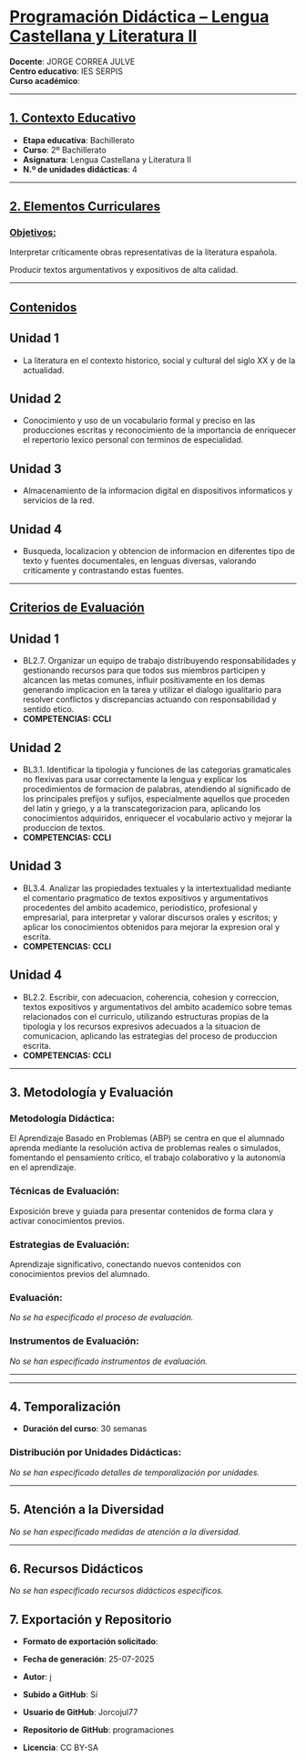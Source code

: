 # <u>Programación Didáctica – Lengua Castellana y Literatura II</u>

**Docente**: JORGE CORREA JULVE  
**Centro educativo**: IES SERPIS  
**Curso académico**:   

---

## <u>1. Contexto Educativo</u>

- **Etapa educativa**: Bachillerato
- **Curso**: 2º Bachillerato
- **Asignatura**: Lengua Castellana y Literatura II
- **N.º de unidades didácticas**: 4

---
## <u>2. Elementos Curriculares</u>

### <u>Objetivos:</u>



Interpretar críticamente obras representativas de la literatura española.

Producir textos argumentativos y expositivos de alta calidad.



---

## <u>Contenidos</u>

## Unidad 1
- La literatura en el contexto historico, social y cultural del siglo XX y de la actualidad.
## Unidad 2
- Conocimiento y uso de un vocabulario formal y preciso en las producciones escritas y reconocimiento de la importancia de enriquecer el repertorio lexico personal con terminos de especialidad.
## Unidad 3
- Almacenamiento de la informacion digital en dispositivos informaticos y servicios de la red.
## Unidad 4
- Busqueda, localizacion y obtencion de informacion en diferentes tipo de texto y fuentes documentales, en lenguas diversas, valorando criticamente y contrastando estas fuentes.


---

## <u>Criterios de Evaluación</u>

## Unidad 1
- BL2.7. Organizar un equipo de trabajo distribuyendo responsabilidades y gestionando recursos para que todos sus miembros participen y alcancen las metas comunes, influir positivamente en los demas generando implicacion en la tarea y utilizar el dialogo igualitario para resolver conflictos y discrepancias actuando con responsabilidad y sentido etico.
- **COMPETENCIAS: CCLI**
## Unidad 2
- BL3.1. Identificar la tipologia y funciones de las categorias gramaticales no flexivas para usar correctamente la lengua y explicar los procedimientos de formacion de palabras, atendiendo al significado de los principales prefijos y sufijos, especialmente aquellos que proceden del latin y griego, y a la transcategorizacion para, aplicando los conocimientos adquiridos, enriquecer el vocabulario activo y mejorar la produccion de textos.
- **COMPETENCIAS: CCLI**
## Unidad 3
- BL3.4. Analizar las propiedades textuales y la intertextualidad mediante el comentario pragmatico de textos expositivos y argumentativos procedentes del ambito academico, periodistico, profesional y empresarial, para interpretar y valorar discursos orales y escritos; y aplicar los conocimientos obtenidos para mejorar la expresion oral y escrita.
- **COMPETENCIAS: CCLI**
## Unidad 4
- BL2.2. Escribir, con adecuacion, coherencia, cohesion y correccion, textos expositivos y argumentativos del ambito academico sobre temas relacionados con el curriculo, utilizando estructuras propias de la tipologia y los recursos expresivos adecuados a la situacion de comunicacion, aplicando las estrategias del proceso de produccion escrita.
- **COMPETENCIAS: CCLI**


---

## 3. Metodología y Evaluación

### Metodología Didáctica:

El Aprendizaje Basado en Problemas (ABP) se centra en que el alumnado aprenda mediante la resolución activa de problemas reales o simulados, fomentando el pensamiento crítico, el trabajo colaborativo y la autonomía en el aprendizaje.


### Técnicas de Evaluación:

Exposición breve y guiada para presentar contenidos de forma clara y activar conocimientos previos.


### Estrategias de Evaluación:

Aprendizaje significativo, conectando nuevos contenidos con conocimientos previos del alumnado.


### Evaluación:

_No se ha especificado el proceso de evaluación._


### Instrumentos de Evaluación:

_No se han especificado instrumentos de evaluación._


---
---

## 4. Temporalización

- **Duración del curso**: 30 semanas

### **Distribución por Unidades Didácticas:**


_No se han especificado detalles de temporalización por unidades._


---

## 5. Atención a la Diversidad


_No se han especificado medidas de atención a la diversidad._

---

## 6. Recursos Didácticos


_No se han especificado recursos didácticos específicos._

## 7. Exportación y Repositorio

- **Formato de exportación solicitado**: 
- **Fecha de generación**: 25-07-2025
- **Autor**: j


- **Subido a GitHub**: Sí
- **Usuario de GitHub**: Jorcojul77
- **Repositorio de GitHub**: programaciones

- **Licencia**: CC BY-SA


